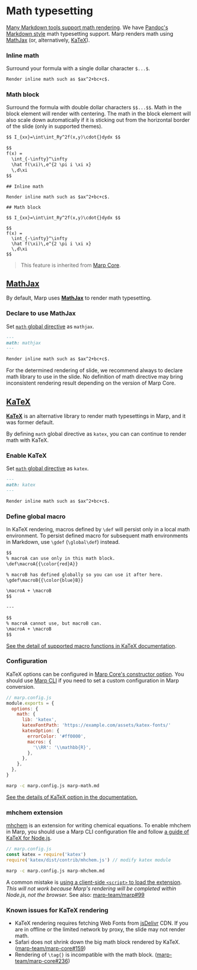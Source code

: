 # Math typesetting

[Many Markdown tools support math rendering](https://github.com/cben/mathdown/wiki/math-in-markdown). We have [Pandoc's Markdown style](https://pandoc.org/MANUAL.html#math) math typesetting support. Marp renders math using [MathJax] (or, alternatively, [KaTeX]).

[katex]: https://katex.org/
[mathjax]: https://www.mathjax.org/

### Inline math

Surround your formula with a single dollar character `$...$`.

```markdown
Render inline math such as $ax^2+bc+c$.
```

### Math block

Surround the formula with double dollar characters `$$...$$`. Math in the block element will render with centering. The math in the block element will also scale down automatically if it is sticking out from the horizontal border of the slide (only in supported themes).

<!-- prettier-ignore-start -->

```markdown
$$ I_{xx}=\int\int_Ry^2f(x,y)\cdot{}dydx $$

$$
f(x) =
  \int_{-\infty}^\infty
  \hat f(\xi)\,e^{2 \pi i \xi x}
  \,d\xi
$$
```
<!-- prettier-ignore-end -->

```markdown:marp
## Inline math

Render inline math such as $ax^2+bc+c$.

## Math block

$$ I_{xx}=\int\int_Ry^2f(x,y)\cdot{}dydx $$

$$
f(x) =
  \int_{-\infty}^\infty
  \hat f(\xi)\,e^{2 \pi i \xi x}
  \,d\xi
$$
```

> This feature is inherited from [Marp Core](https://github.com/marp-team/marp-core).

## [MathJax]

By default, Marp uses **[MathJax]** to render math typesetting.

### Declare to use MathJax

Set [`math` global directive](/docs/guide/directives#global-directives) as `mathjax`.

```markdown
---
math: mathjax
---

Render inline math such as $ax^2+bc+c$.
```

For the determined rendering of slide, we recommend always to declare math library to use in the slide. No definition of math directive may bring inconsistent rendering result depending on the version of Marp Core.

## [KaTeX]

**[KaTeX]** is an alternative library to render math typesettings in Marp, and it was former default.

By defining `math` global directive as `katex`, you can can continue to render math with KaTeX.

### Enable KaTeX

Set [`math` global directive](/docs/guide/directives#global-directives) as `katex`.

```markdown
---
math: katex
---

Render inline math such as $ax^2+bc+c$.
```

### Define global macro

In KaTeX rendering, macros defined by `\def` will persist only in a local math environment. To persist defined macro for subsequent math environments in Markdown, use `\gdef` (`\global\def`) instead.

```markdown
$$
% macroA can use only in this math block.
\def\macroA{{\color{red}A}}

% macroB has defined globally so you can use it after here.
\gdef\macroB{{\color{blue}B}}

\macroA + \macroB
$$

---

$$
% macroA cannot use, but macroB can.
\macroA + \macroB
$$
```

[See the detail of supported macro functions in KaTeX documentation](https://katex.org/docs/supported.html#macros).

### Configuration

KaTeX options can be configured in [Marp Core's constructor option](https://github.com/marp-team/marp-core#constructor-options). You should use [Marp CLI](https://github.com/marp-team/marp-cli) if you need to set a custom configuration in Marp conversion.

```javascript
// marp.config.js
module.exports = {
  options: {
    math: {
      lib: 'katex',
      katexFontPath: 'https://example.com/assets/katex-fonts/'
      katexOption: {
        errorColor: '#ff0000',
        macros: {
          '\\RR': '\\mathbb{R}',
        },
      },
    },
  },
}
```

```bash
marp -c marp.config.js marp-math.md
```

[See the details of KaTeX option in the documentation.](https://katex.org/docs/options.html)

### mhchem extension

[mhchem](https://mhchem.github.io/MathJax-mhchem/) is an extension for writing chemical equations. To enable mhchem in Marp, you should use a Marp CLI configuration file and follow [a guide of KaTeX for Node.js](https://katex.org/docs/node.html#using-mhchem-extension).

```javascript
// marp.config.js
const katex = require('katex')
require('katex/dist/contrib/mhchem.js') // modify katex module
```

```bash
marp -c marp.config.js marp-mhchem.md
```

A common mistake is [using a client-side `<script>` to load the extension](https://github.com/KaTeX/KaTeX/tree/master/contrib/mhchem#usage). _This will not work because Marp's rendering will be completed within Node.js, not the browser._ See also: [marp-team/marp#99](https://github.com/marp-team/marp/discussions/99)

### Known issues for KaTeX rendering

- KaTeX rendering requires fetching Web Fonts from [jsDelivr](https://www.jsdelivr.com/) CDN. If you are in offline or the limited network by proxy, the slide may not render math.
- Safari does not shrink down the big math block rendered by KaTeX. ([marp-team/marp-core#159](https://github.com/marp-team/marp-core/issues/159))
- Rendering of `\tag{}` is incompatible with the math block. ([marp-team/marp-core#236](https://github.com/marp-team/marp-core/issues/236))

